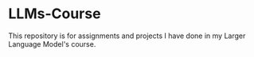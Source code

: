 # LLMs-Course
This repository is for assignments and projects I have done in my Larger Language Model's course.
